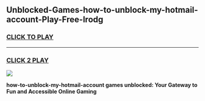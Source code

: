 
## Unblocked-Games-how-to-unblock-my-hotmail-account-Play-Free-lrodg
<h3>
<a href="https://premium76.site?title=how-to-unblock-my-hotmail-account&ref=18A1">CLICK TO PLAY</a></h3>
<hr>

<h3>
<a href="https://premium76.site?title=how-to-unblock-my-hotmail-account&ref=18A1">CLICK 2 PLAY</a>
  
</h3>

<a href="https://premium76.site?title=how-to-unblock-my-hotmail-account&ref=18A1"><img src="https://clearcache.store/games.png"></a>


**how-to-unblock-my-hotmail-account games unblocked: Your Gateway to Fun and Accessible Online Gaming**
